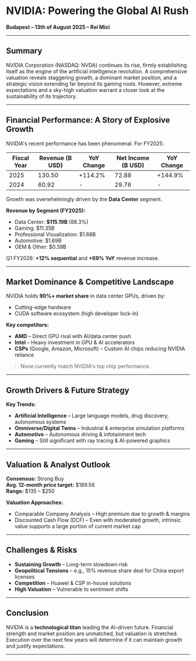 # NVIDIA: Powering the Global AI Rush

**Budapest – 13th of August 2025 – Rei Mici**

---

## Summary

NVIDIA Corporation (NASDAQ: NVDA) continues its rise, firmly establishing itself as the engine of the artificial intelligence revolution. A comprehensive valuation reveals staggering growth, a dominant market position, and a strategic vision extending far beyond its gaming roots. However, extreme expectations and a sky-high valuation warrant a closer look at the sustainability of its trajectory.

---

## Financial Performance: A Story of Explosive Growth

NVIDIA's recent performance has been phenomenal. For FY2025:

| Fiscal Year | Revenue (B USD) | YoY Change | Net Income (B USD) | YoY Change |
|-------------|-----------------|------------|--------------------|------------|
| 2025        | 130.50          | +114.2%    | 72.88              | +144.9%    |
| 2024        | 60.92           | -          | 29.76              | -          |

Growth was overwhelmingly driven by the **Data Center** segment.

**Revenue by Segment (FY2025):**
- Data Center: **$115.19B** (88.3%)
- Gaming: $11.35B
- Professional Visualization: $1.88B
- Automotive: $1.69B
- OEM & Other: $0.39B

Q1 FY2026: **+12% sequential** and **+69% YoY** revenue increase.

---

## Market Dominance & Competitive Landscape

NVIDIA holds **90%+ market share** in data center GPUs, driven by:
- Cutting-edge hardware
- CUDA software ecosystem (high developer lock-in)

**Key competitors:**
- **AMD** – Direct GPU rival with AI/data center push
- **Intel** – Heavy investment in GPU & AI accelerators
- **CSPs** (Google, Amazon, Microsoft) – Custom AI chips reducing NVIDIA reliance

> None currently match NVIDIA's top chip performance.

---

## Growth Drivers & Future Strategy

**Key Trends:**
- **Artificial Intelligence** – Large language models, drug discovery, autonomous systems
- **Omniverse/Digital Twins** – Industrial & enterprise simulation platforms
- **Automotive** – Autonomous driving & infotainment tech
- **Gaming** – Still significant with ray tracing & AI-powered graphics

---

## Valuation & Analyst Outlook

**Consensus:** Strong Buy  
**Avg. 12-month price target:** $189.56  
**Range:** $135 – $250

**Valuation Approaches:**
- Comparable Company Analysis – High premium due to growth & margins
- Discounted Cash Flow (DCF) – Even with moderated growth, intrinsic value supports a large portion of current market cap

---

## Challenges & Risks

- **Sustaining Growth** – Long-term slowdown risk
- **Geopolitical Tensions** – e.g., 15% revenue share deal for China export licenses
- **Competition** – Huawei & CSP in-house solutions
- **High Valuation** – Vulnerable to sentiment shifts

---

## Conclusion

NVIDIA is a **technological titan** leading the AI-driven future. Financial strength and market position are unmatched, but valuation is stretched. Execution over the next few years will determine if it can maintain growth and justify expectations.

---
